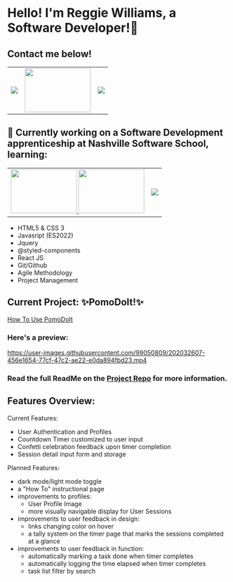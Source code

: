 <!-- 
 todo: 
- ✅insert project link  
- insert video link
- insert landing page Gif/Preview
- brainstorm necessary sections
- retape that walkthrough of your site (maybe could be your taping of yoru front end capstone??)
- include contacts:
  - email 
  - linkedIn
  - Github Profile 
-->

# Hello! I'm Reggie Williams, a Software Developer!👋
## Contact me below!
<table>
  <tr>
    <td valign="center">
     <a href="https://www.linkedin.com/in/reggie-williams-jr"> 
      <img src="https://user-images.githubusercontent.com/99050809/202236439-fe2295d0-8d4b-414f-a5f3-0cb8a1366c4c.png">
      </td>
     </a>
 
  <td valign="center">
     <a href="https://github.com/yungreg"> 
      <img src="https://user-images.githubusercontent.com/99050809/202238198-2c64a38c-eeec-4fe4-9e76-b88694f4212a.png" width="150" height="100">
      </td>
     </a>

  <td valign="center">
     <a href="https://mailto:rlwjr433@gmail.com"> 
      <img src="https://user-images.githubusercontent.com/99050809/202237143-eea6b8d1-ace5-4b4e-9b83-85d5949c4fd1.png">
      </td>
     </a>
  </tr>
</table>

## 🔭 Currently working on a Software Development apprenticeship at Nashville Software School, learning:

<table>
  <tr>
    <td valign="center">
     <a href="https://en.wikipedia.org/wiki/HTML5"> 
      <img src="https://user-images.githubusercontent.com/99050809/202236439-fe2295d0-8d4b-414f-a5f3-0cb8a1366c4c.png" width="150" height="100>
      </td>
     </a>
 
  <td valign="center">
     <a href="https://github.com/yungreg"> 
      <img src="https://user-images.githubusercontent.com/99050809/202238198-2c64a38c-eeec-4fe4-9e76-b88694f4212a.png" width="150" height="100">
      </td>
     </a>

  <td valign="center">
     <a href="https://mailto:rlwjr433@gmail.com"> 
      <img src="https://user-images.githubusercontent.com/99050809/202237143-eea6b8d1-ace5-4b4e-9b83-85d5949c4fd1.png">
      </td>
     </a>
  </tr>
</table>

- HTML5 & CSS 3
- Javasript (ES2022)
- Jquery 
- @styled-components
- React JS
- Git/Github
- Agile Methodology
- Project Management

## Current Project: ✨PomoDoIt!✨ <!-- eventually this title should lead to the propduction version-->
[How To Use PomoDoIt](https://youtu.be/A8ErLGWZHAY)

### Here's a preview:

https://user-images.githubusercontent.com/99050809/202032607-456e1654-77cf-47c2-ae22-e0da894fbd23.mp4


### Read the full ReadMe on the [Project Repo](https://github.com/yungreg/pomodoit-app/tree/DEMO) for more information.

## Features Overview: 

Current Features:
- User Authentication and Profiles
- Countdown Timer customized to user input
- Confetti celebration feedback upon timer completion
- Session detail input form and storage

Planned Features:
- dark mode/light mode toggle
- a "How To" instructional page
- improvements to profiles: 
  - User Profile Image 
  - more visually navigable display for User Sessions
- improvements to user feedback in design:
  - links changing color on hover
  - a tally system on the timer page that marks the sessions completed at a glance
- improvements to user feedback in function:
  - automatically marking a task done when timer completes
  - automatically logging the time elapsed when timer completes
  - task list filter by search

<!--
**yungreg/yungreg** is a ✨ _special_ ✨ repository because its `README.md` (this file) appears on your GitHub profile.

Here are some ideas to get you started:




https://github.com/yungreg/pomodoit-app/tree/DEMO


- 👯 I’m looking to collaborate on ...
- 🤔 I’m looking for help with ...
- 💬 Ask me about ...
- 📫 How to reach me: ...
- 😄 Pronouns: ...
- ⚡ Fun fact: ...
-->
